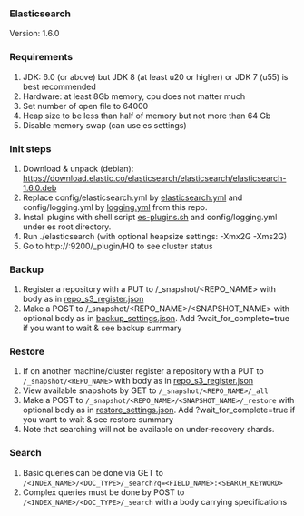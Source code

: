 ### Elasticsearch
Version: 1.6.0

### Requirements

1. JDK: 6.0 (or above) but JDK 8 (at least u20 or higher) or JDK 7 (u55) is best recommended
2. Hardware: at least 8Gb memory, cpu does not matter much
3. Set number of open file to 64000
4. Heap size to be less than half of memory but not more than 64 Gb
5. Disable memory swap (can use es settings)

### Init steps 

1. Download & unpack (debian): https://download.elastic.co/elasticsearch/elasticsearch/elasticsearch-1.6.0.deb
2. Replace config/elasticsearch.yml by [elasticsearch.yml](https://github.com/hello/elasticsearch/blob/master/elasticsearch.yml) and config/logging.yml by [logging.yml](https://github.com/hello/elasticsearch/blob/master/logging.yml) from this repo.
3. Install plugins with shell script [es-plugins.sh](https://github.com/hello/elasticsearch/blob/master/es-plugins.sh) and config/logging.yml under es root directory.
4. Run ./elasticsearch (with optional heapsize settings: -Xmx2G -Xms2G)
5. Go to http://<domain>:9200/_plugin/HQ to see cluster status


### Backup

1. Register a repository with a PUT to  /_snapshot/<REPO_NAME> with body as in [repo_s3_register.json](https://github.com/hello/elasticsearch/blob/master/repo_s3_register.json)
2. Make a POST to /_snapshot/<REPO_NAME>/<SNAPSHOT_NAME> with optional body as in [backup_settings.json](https://github.com/hello/elasticsearch/blob/master/backup_settings.json). Add ?wait_for_complete=true if you want to wait & see backup summary

### Restore

1. If on another machine/cluster register a repository with a PUT to `/_snapshot/<REPO_NAME>` with body as in [repo_s3_register.json](https://github.com/hello/elasticsearch/blob/master/repo_s3_register.json)
2. View available snapshots by GET to `/_snapshot/<REPO_NAME>/_all`
3. Make a POST to `/_snapshot/<REPO_NAME>/<SNAPSHOT_NAME>/_restore` with optional body as in [restore_settings.json](https://github.com/hello/elasticsearch/blob/master/restore_settings.json). Add ?wait_for_complete=true if you want to wait & see restore summary
4. Note that searching will not be available on under-recovery shards.

### Search
1. Basic queries can be done via GET to `/<INDEX_NAME>/<DOC_TYPE>/_search?q=<FIELD_NAME>:<SEARCH_KEYWORD>`
2. Complex queries must be done by POST to `/<INDEX_NAME>/<DOC_TYPE>/_search` with a body carrying specifications
